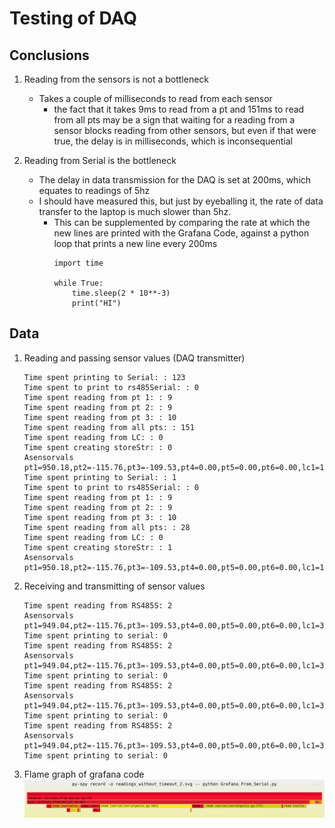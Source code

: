# Testing of DAQ

## Conclusions
1. Reading from the sensors is not a bottleneck
    - Takes a couple of milliseconds to read from each sensor
        - the fact that it takes 9ms to read from a pt and 151ms to read from all pts may be a sign that waiting for a reading from a sensor blocks reading from other sensors, but even if that were true, the delay is in milliseconds, which is inconsequential

2. Reading from Serial is the bottleneck
    - The delay in data transmission for the DAQ is set at 200ms, which equates to readings of 5hz
    - I should have measured this, but just by eyeballing it, the rate of data transfer to the laptop is much slower than 5hz. 
        - This can be supplemented by comparing the rate at which the new lines are printed with the Grafana Code, against a python loop that prints a new line every 200ms
            ```
            import time

            while True:
                time.sleep(2 * 10**-3)
                print("HI")
            ```

## Data
1. Reading and passing sensor values (DAQ transmitter)
    ```
    Time spent printing to Serial: : 123
    Time spent to print to rs485Serial: : 0
    Time spent reading from pt 1: : 9
    Time spent reading from pt 2: : 9
    Time spent reading from pt 3: : 10
    Time spent reading from all pts: : 151
    Time spent reading from LC: : 0
    Time spent creating storeStr: : 0
    Asensorvals pt1=950.18,pt2=-115.76,pt3=-109.53,pt4=0.00,pt5=0.00,pt6=0.00,lc1=14327,lc2=0.00Z
    Time spent printing to Serial: : 1
    Time spent to print to rs485Serial: : 0
    Time spent reading from pt 1: : 9
    Time spent reading from pt 2: : 9
    Time spent reading from pt 3: : 10
    Time spent reading from all pts: : 28
    Time spent reading from LC: : 0
    Time spent creating storeStr: : 1
    Asensorvals pt1=950.18,pt2=-115.76,pt3=-109.53,pt4=0.00,pt5=0.00,pt6=0.00,lc1=18208,lc2=0.00Z
    ```
2. Receiving and transmitting of sensor values
    ```
    Time spent reading from RS485S: 2
    Asensorvals pt1=949.04,pt2=-115.76,pt3=-109.53,pt4=0.00,pt5=0.00,pt6=0.00,lc1=31859,lc2=0.00Z
    Time spent printing to serial: 0
    Time spent reading from RS485S: 2
    Asensorvals pt1=949.04,pt2=-115.76,pt3=-109.53,pt4=0.00,pt5=0.00,pt6=0.00,lc1=31749,lc2=0.00Z
    Time spent printing to serial: 0
    Time spent reading from RS485S: 2
    Asensorvals pt1=949.04,pt2=-115.76,pt3=-109.53,pt4=0.00,pt5=0.00,pt6=0.00,lc1=31723,lc2=0.00Z
    Time spent printing to serial: 0
    Time spent reading from RS485S: 2
    Asensorvals pt1=949.04,pt2=-115.76,pt3=-109.53,pt4=0.00,pt5=0.00,pt6=0.00,lc1=31612,lc2=0.00Z
    Time spent printing to serial: 0
    ```

3. Flame graph of grafana code
![Python-Grafana-Flame-Graph](./readings_without_timeout_2.svg?)
